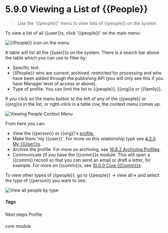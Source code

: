# 5.9.0 <i class="fa fa-user"></i> Viewing a List of {{People}}

> Use the '{{people}}' menu to view lists of {{people}} on the system



To view a list of all {{user}}s, click '{{people}}' on the main menu:

![{{People}} icon on the menu](43a.png)

A table will list all the {{user}}s on the system.  There is a search bar above the table which you can use to filter by:

  - Specific text.
  - {{People}} who are current, archived, restricted for processing and who have been added through the publishing API (you will only see this if you have Manager level of access or above).
  - Type of profile. You can limit the list to {{people}}, {{org}}s or {{family}}.
 
If you click on the menu button to the left of any of the {{people}} or {{org}}s in the list, or right-click in a table row, the context menu comes up.

![Viewing People Context Menu](5.9.0a.png)

From here you can:

  - View the {{person}} or {{org}}'s [profile](/help/index/p/5.1.0),
  - Make them 'my {{user}}'. For more on this relationship type see [4.2.0 My {{User}}s](/help/index/p/4.2.0).
  - Archive the profile. For more on archiving, see [16.8.2 Archiving Profiles](/help/index/p/16.8.2).
  - Communicate (if you have the {{comm}}s module. This will open a {{comm}} record so that you can send an email or draft a letter, for example. For more on {{comm}}s, see [10.0.0 Core {{Comm}}s](/help/index/p/10.0.0).

To view other types of {{people}}, go to {{people}} -> view all-> and select the type of {{person}} you want to see:

![View all people by type](43b.png) 


##### Tags
Next steps
Profile

###### core module

